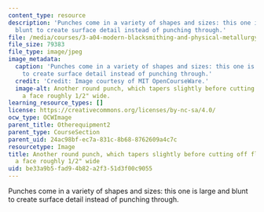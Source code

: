 ```yaml
---
content_type: resource
description: 'Punches come in a variety of shapes and sizes: this one is large and
  blunt to create surface detail instead of punching through.'
file: /media/courses/3-a04-modern-blacksmithing-and-physical-metallurgy-fall-2008/be33a9b5fad94b82a2f351d3f00c9055_044.jpg
file_size: 79383
file_type: image/jpeg
image_metadata:
  caption: 'Punches come in a variety of shapes and sizes: this one is large and blunt
    to create surface detail instead of punching through.'
  credit: 'Credit: Image courtesy of MIT OpenCourseWare.'
  image-alt: Another round punch, which tapers slightly before cutting off flat, leaving
    a face roughly 1/2" wide.
learning_resource_types: []
license: https://creativecommons.org/licenses/by-nc-sa/4.0/
ocw_type: OCWImage
parent_title: Otherequipment2
parent_type: CourseSection
parent_uid: 24ac98bf-ec7a-831c-8b68-8762609a4c7c
resourcetype: Image
title: Another round punch, which tapers slightly before cutting off flat, leaving
  a face roughly 1/2" wide
uid: be33a9b5-fad9-4b82-a2f3-51d3f00c9055
---
```

Punches come in a variety of shapes and sizes: this one is large and blunt to create surface detail instead of punching through.